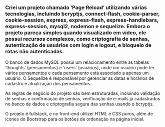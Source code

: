### Criei um projeto chamado ‘Page Reload’ utilizando várias tecnologias, incluindo bcryptjs, connect-flash, cookie-parser, cookie-session, express, express-flash, express-handlebars, express-session, mysql2, nodemon e sequelize. Embora o projeto pareça simples quando visualizado em vídeo, ele possui recursos complexos, como criptografia de senhas, autenticação de usuários com login e logout, e bloqueio de rotas não autenticadas.

O banco de dados MySQL possui um relacionamento entre as tabelas ‘thoughts’ (pensamentos) e ‘users’ (usuários), onde um usuário pode ter vários pensamentos e cada pensamento está associado a apenas um usuário. O Sequelize é responsável por gerenciar as datas e horários de cadastro e atualização dos pensamentos.

As regras de negócio do projeto são bem estruturadas, incluindo validação de senhas e confirmação de senhas, verificação de e-mails já cadastrados no banco de dados e criptografia segura das senhas usando o bcryptjs.

O projeto é fullstack, e no front-end utilizei HTML e CSS puros, além de ícones do Bootstrap para os botões de ordenação na página inicial.
